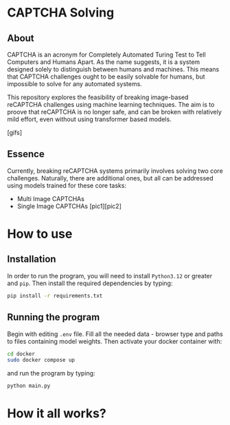 # CAPTCHA Solving
## About
CAPTCHA is an acronym for Completely Automated Turing Test to Tell Computers and Humans Apart. As the name suggests, it is a system designed solely to distinguish between humans and machines. This means that CAPTCHA challenges ought to be easily solvable for humans, but impossible to solve for any automated systems.

This repository explores the feasibility of breaking image-based reCAPTCHA challenges using machine learning techniques. The aim is to proove that reCAPTCHA is no longer safe, and can be broken with relatively mild effort, even without using transformer based models.

[gifs]

## Essence
Currently, breaking reCAPTCHA systems primarily involves solving two core challenges. Naturally, there are additional ones, but all can be addressed using models trained for these core tasks:
- Multi Image CAPTCHAs
- Single Image CAPTCHAs
[pic1][pic2]


# How to use
## Installation
In order to run the program, you will need to install `Python3.12` or greater and `pip`. Then install the required dependencies by typing:
```bash
pip install -r requirements.txt
```

## Running the program
Begin with editing `.env` file. Fill all the needed data - browser type and paths to files containing model weights.
Then activate your docker container with:
```bash
cd docker
sudo docker compose up
```
and run the program by typing:
```bash
python main.py
```

# How it all works?


